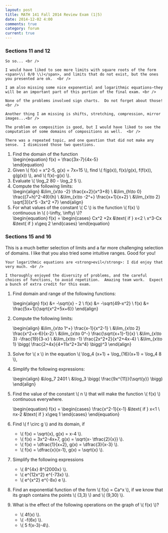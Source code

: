 ```yaml
---
layout: post
title: MATH 141 Fall 2014 Review Exam (1|5)
date: 2014-12-02 4:00
comments: true
category: forum
current: true
---
```


<div class="well">
	<h3>Sections 11 and 12</h3>

	So so... <br /> 

	I would have liked to see more limits with square roots of the form <span>\\( 0/0 \\)</span>, and limits that do not exist, but the ones you presented are ok.  <br />

	I am also missing some nice exponential and logarithmic equations—they will be an important part of this portion of the final exam. <br />

	None of the problems involved sign charts.  Do not forget about those!  <br />

	Another thing I am missing is shifts, stretching, compression, mirror images...<br />

	The problem on composition is good, but I would have liked to see the computation of some domains of compositions as well.  <br />

	There was a repeated topic, and one question that did not make any sense.  I dismissed those two questions.
</div>

1. Find the domain of the function
		<div>
			\begin{equation}
			f(x) = \frac{3x-7}{4x-5}	
			\end{equation}
		</div>
2. Given <span>\\( f(x) = x^2-5, g(x) = 7x=15 \\)</span>, find <span>\\( f(g(x)), f(x)/g(x), f(f(x)), g(g(x)) \\)</span>, and <span>\\( f(x)-g(x) \\)</span>.
3. Evaluate <span>\\( \log_2 80 - \log_2 5 \\)</span>.	
4. Compute the following limits:
		<div>
			\begin{align}
			&\lim_{x\to -2}	\frac{x+2}{x^3+8} \\
			&\lim_{h\to 0} \frac{(7+h)^2-49}{h} \\
			&\lim_{x\to -2^+} \frac{x+1}{x+2} \\
			&\lim_{x\to 2} \sqrt[3]{x^5 -3x^2 +7}
			\end{align}
		</div>
5. For what values of the constant <span>\\( C \\)</span> is the function <span>\\( f(x) \\)</span> continuous in <span>\\( (-\infty, \infty) \\)</span>?
		<div>
			\begin{equation}
			f(x) = \begin{cases} Cx^2 +2x &\text{ if } x<2 \\ x^3-Cx &\text{ if } x\geq 2 \end{cases}
			\end{equation}
		</div>
		
<div class="well">
	<h3> Sections 15 and 16</h3>
	This is a much better selection of limits and a far more challenging selection of domains.  I like that you also tried some intuitive ranges.  Good for you!  <br />

	Your logarithmic equations are <strong>evil</strong>: I did enjoy that very much. <br />

	I thoroughly enjoyed the diversity of problems, and the careful choices of functions, to avoid repetition.  Amazing team work.  Expect a bunch of extra credit for this exam.
</div>

1. Find domain and range of the following functions:
		<div>
			\begin{align}
			f(x) &= -\sqrt{x} - 2 \\
			f(x) &= -\sqrt{49-x^2}	\\
			f(x) &= \frac{5x+1}{\sqrt{x^2+5x+6}}
			\end{align}
		</div>

2. Compute the following limits:
		<div>
			\begin{align}
			&\lim_{x\to 1^+} \frac{x-1}{x^2-1} \\
			&\lim_{x\to 2} \frac{x^2+x-6}{x-2} \\
			&\lim_{x\to 0^-} \frac{\sqrt{x+1}-1}{x} \\
			&\lim_{x\to 3} -\frac{19}{3-x} \\
			&\lim_{x\to -1} \frac{2x^2+2}{x^2+4x-4} \\
			&\lim_{x\to 1} \bigg( \frac{2+4x}{4+11x^2+3x^4} \bigg)^3
			\end{align}
		</div>
3. Solve for <span>\\( x \\)</span> in the equation <span>\\( \log_4 (x+1) + \log_{16}(x+1) = \log_4 8 \\)</span>,
4. Simplify the following expressions:
		<div>
			\begin{align}
			&\log_7 2401 \\
			&\log_3 \bigg( \frac{9x^{11}}{\sqrt{y}} \bigg)
			\end{align}
		</div>
5. Find the value of the constant <span>\\( n \\)</span> that will make the function <span>\\( f(x) \\)</span> continuous everywhere.
		<div>
			\begin{equation}
			f(x) = \begin{cases} \frac{x^2-1}{x-1} &\text{ if } x<1 \\ nx-2 &\text{ if } x\geq 1 \end{cases}
			\end{equation}
		</div>

6. Find <span>\\( f \circ g \\)</span> and its domain, if
	* <span>\\( f(x) = \sqrt{x}, g(x) = x-4 \\)</span>.
	* <span>\\( f(x) = 3x^2-4x+7, g(x) = \sqrt{x- \tfrac{2}{x}} \\)</span>.
	* <span>\\( f(x) = \dfrac{1}{x+2}, g(x) = \dfrac{3}{x-3} \\)</span>.
	* <span>\\( f(x) = \dfrac{x}{x-1}, g(x) = \sqrt{x} \\)</span>.
7. Simplify the following expressions
	* <span>\\( 8^{4x} 8^{2000x} \\)</span>.
	* <span>\\( e^{12x^2} e^{-73x} \\)</span>.
	* <span>\\( e^{x^2} e^{-8x} e \\)</span>.
8. Find an exponential function of the form <span>\\( f(x) = Ca^x \\)</span>, if we know that its graph contains the points <span>\\( (3,3) \\)</span> and <span>\\( (9,30) \\)</span>.
9. What is the effect of the following operations on the graph of <span>\\( f(x) \\)</span>?
	* <span>\\( 4f(x) \\)</span>.
	* <span>\\( -f(6x) \\)</span>.
	* <span>\\( 5 f(x-3)-4\\)</span>.